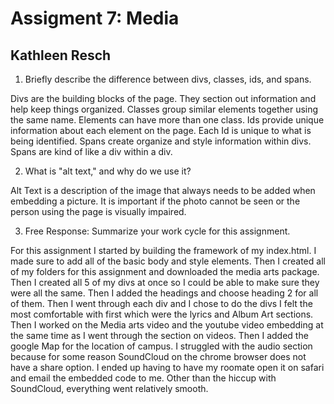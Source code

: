 # Assigment 7: Media
## Kathleen Resch
1. Briefly describe the difference between divs, classes, ids, and spans.
 
Divs are the building blocks of the page. They section out information and help keep things organized. Classes group similar elements together using the same name. Elements can have more than one class. Ids provide unique information about each element on the page. Each Id is unique to what is being identified. Spans create organize and style information within divs. Spans are kind of like a div within a div. 

2. What is "alt text," and why do we use it?

Alt Text is a description of the image that always needs to be added when embedding a picture. It is important if the photo cannot be seen or the person using the page is visually impaired.

3. Free Response: Summarize your work cycle for this assignment.

For this assignment I started by building the framework of my index.html. I made sure to add all of the basic body and style elements. Then I created all of my folders for this assignment and downloaded the media arts package. Then I created all 5 of my divs at once so I could be able to make sure they were all the same. Then I added the headings and choose heading 2 for all of them. Then I went through each div and I chose to do the divs I felt the most comfortable with first which were the lyrics and Album Art sections. Then I worked on the Media arts video and the youtube video embedding at the same time as I went through the section on videos. Then I added the google Map for the location of campus. I struggled with the audio section because for some reason SoundCloud on the chrome browser does not have a share option. I ended up having to have my roomate open it on safari and email the embedded code to me. Other than the hiccup with SoundCloud, everything went relatively smooth.
